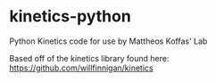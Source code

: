 # kinetics-python
Python Kinetics code for use by Mattheos Koffas' Lab

Based off of the kinetics library found here: https://github.com/willfinnigan/kinetics
